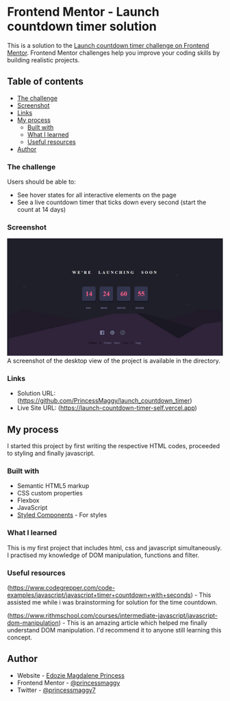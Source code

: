 # Frontend Mentor - Launch countdown timer solution

This is a solution to the [Launch countdown timer challenge on Frontend Mentor](https://www.frontendmentor.io/challenges/launch-countdown-timer-N0XkGfyz-). Frontend Mentor challenges help you improve your coding skills by building realistic projects. 

## Table of contents


  - [The challenge](#the-challenge)
  - [Screenshot](#screenshot)
  - [Links](#links)
- [My process](#my-process)
  - [Built with](#built-with)
  - [What I learned](#what-i-learned)
  - [Useful resources](#useful-resources)
- [Author](#author)


### The challenge

Users should be able to:

- See hover states for all interactive elements on the page
- See a live countdown timer that ticks down every second (start the count at 14 days)

### Screenshot

![](images/screenshot.jpg)
A screenshot of the desktop view of the project is available in the directory.

### Links

- Solution URL: (https://github.com/PrincessMaggy/launch_countdown_timer)
- Live Site URL: (https://launch-countdown-timer-self.vercel.app)

## My process
I started this project by first writing the respective HTML codes, proceeded to styling and finally javascript.

### Built with

- Semantic HTML5 markup
- CSS custom properties
- Flexbox
- JavaScript
- [Styled Components](https://styled-components.com/) - For styles



### What I learned
This is my first project that includes html, css and javascript simultaneously. I practised my knowledge of DOM manipulation, functions and filter.


### Useful resources

(https://www.codegrepper.com/code-examples/javascript/javascript+timer+countdown+with+seconds) - This assisted me while i was brainstorming for solution for the time countdown.

(https://www.rithmschool.com/courses/intermediate-javascript/javascript-dom-manipulation) - This is an amazing article which helped me finally understand DOM manipulation. I'd recommend it to anyone still learning this concept.


## Author

- Website - [Edozie Magdalene Princess](https://github.com/PrincessMaggy)
- Frontend Mentor - [@princessmaggy](https://www.frontendmentor.io/profile/princessmaggy)
- Twitter - [@princessmaggy7](https://www.twitter.com/princessmaggy7)

